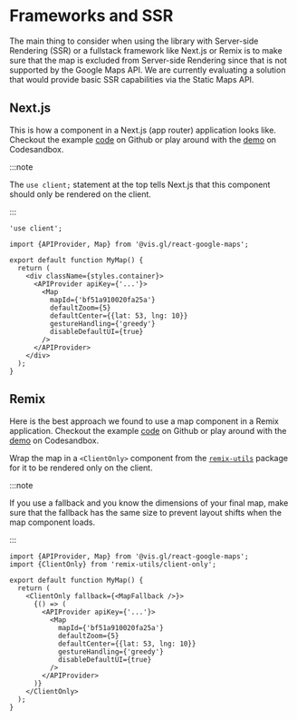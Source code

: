 # Frameworks and SSR

The main thing to consider when using the library with Server-side Rendering (SSR) or a fullstack framework like Next.js or Remix is to make sure that
the map is excluded from Server-side Rendering since that is not supported by the Google Maps API. We are currently evaluating a solution that would provide basic SSR capabilities via the Static Maps API.

## Next.js

This is how a component in a Next.js (app router) application looks like. Checkout the example [code](https://github.com/visgl/react-google-maps/tree/main/examples/nextjs) on Github or play around with the [demo](https://codesandbox.io/s/github/visgl/react-google-maps/tree/main/examples/nextjs) on Codesandbox.

:::note

The `use client;` statement at the top tells Next.js that
this component should only be rendered on the client.

:::

```tsx
'use client';

import {APIProvider, Map} from '@vis.gl/react-google-maps';

export default function MyMap() {
  return (
    <div className={styles.container}>
      <APIProvider apiKey={'...'}>
        <Map
          mapId={'bf51a910020fa25a'}
          defaultZoom={5}
          defaultCenter={{lat: 53, lng: 10}}
          gestureHandling={'greedy'}
          disableDefaultUI={true}
        />
      </APIProvider>
    </div>
  );
}
```

## Remix

Here is the best approach we found to use a map component in a Remix application. Checkout the example [code](https://github.com/visgl/react-google-maps/tree/main/examples/remix) on Github or play around with the [demo](https://codesandbox.io/s/github/visgl/react-google-maps/tree/main/examples/remix) on Codesandbox.

Wrap the map in a `<ClientOnly>` component from the [`remix-utils`](https://github.com/sergiodxa/remix-utils) package for it to be rendered only on the client.

:::note

If you use a fallback and you know the dimensions of your final map, make sure that
the fallback has the same size to prevent layout shifts when the map component loads.

:::

```tsx
import {APIProvider, Map} from '@vis.gl/react-google-maps';
import {ClientOnly} from 'remix-utils/client-only';

export default function MyMap() {
  return (
    <ClientOnly fallback={<MapFallback />}>
      {() => (
        <APIProvider apiKey={'...'}>
          <Map
            mapId={'bf51a910020fa25a'}
            defaultZoom={5}
            defaultCenter={{lat: 53, lng: 10}}
            gestureHandling={'greedy'}
            disableDefaultUI={true}
          />
        </APIProvider>
      )}
    </ClientOnly>
  );
}
```
